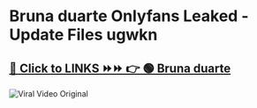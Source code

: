 
 # Bruna duarte Onlyfans Leaked - Update Files ugwkn

## <h2><a href="https://clipsfans.com/Bruna_duarte&ref=git">🔗 Click to LINKS ⏩⏩ 👉 🟢 Bruna duarte </a></h2>

<a href="https://clipsfans.com/Bruna_duarte&ref=git" rel="nofollow" data-target="animated-image.originalLink"><img src="https://i.ibb.co.com/xMMVF88/686577567.gif" alt="Viral Video Original" style="max-width: 100%; display: inline-block;" data-target="animated-image.originalImage"></a>

